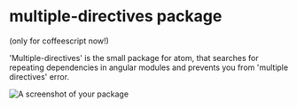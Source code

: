 # multiple-directives package

(only for coffeescript now!)

'Multiple-directives' is the small package for atom, that searches for repeating dependencies in angular modules and prevents you from 'multiple directives' error.

![A screenshot of your package](https://f.cloud.github.com/assets/69169/2290250/c35d867a-a017-11e3-86be-cd7c5bf3ff9b.gif)
